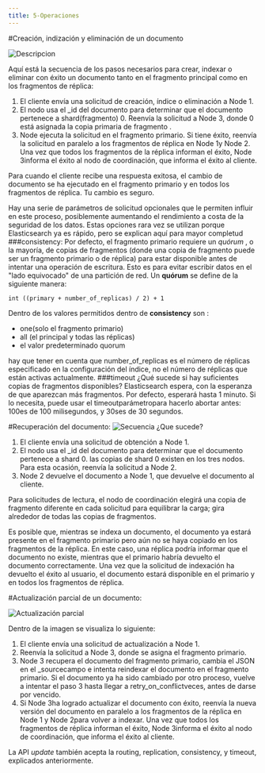 ```yaml
---
title: 5-Operaciones 
---
```


#Creación, indización y eliminación de un documento

![Descripcion](https://www.elastic.co/guide/en/elasticsearch/guide/master/images/elas_0402.png)

Aquí está la secuencia de los pasos necesarios para crear, indexar o eliminar con éxito un documento tanto en el fragmento principal como en los fragmentos de réplica:

1. El cliente envía una solicitud de creación, índice o eliminación a Node 1.
2. El nodo usa el  _id del documento para determinar que el documento pertenece a shard(fragmento) 0. Reenvía la solicitud a Node 3, donde 0 está asignada la copia primaria de fragmento .
3. Node ejecuta la solicitud en el fragmento primario. Si tiene éxito, reenvía la solicitud en paralelo a los fragmentos de réplica en Node 1y Node 2. Una vez que todos los fragmentos de la réplica informan el éxito, Node 3informa el éxito al nodo de coordinación, que informa el éxito al cliente.

Para cuando el cliente recibe una respuesta exitosa, el cambio de documento se ha ejecutado en el fragmento primario y en todos los fragmentos de réplica. Tu cambio es seguro.

Hay una serie de parámetros de solicitud opcionales que le permiten influir en este proceso, posiblemente aumentando el rendimiento a costa de la seguridad de los datos. Estas opciones rara vez se utilizan porque Elasticsearch ya es rápido, pero se explican aquí para mayor completud
###consistency:
Por defecto, el fragmento primario requiere un *quórum* , o la mayoría, de copias de fragmentos (donde una copia de fragmento puede ser un fragmento primario o de réplica) para estar disponible antes de intentar una operación de escritura. Esto es para evitar escribir datos en el "lado equivocado" de una partición de red. Un **quórum** se define de la siguiente manera:
```
int ((primary + number_of_replicas) / 2) + 1
```
Dentro de los valores permitidos dentro de **consistency** son :
* one(solo el fragmento primario)
* all (el principal y todas las réplicas)
* el valor predeterminado quorum

hay que tener en cuenta que number_of_replicas es el número de réplicas especificado en la configuración del índice, no el número de réplicas que están activas actualmente.
###timeout
¿Qué sucede si hay suficientes copias de fragmentos disponibles? Elasticsearch espera, con la esperanza de que aparezcan más fragmentos. Por defecto, esperará hasta 1 minuto. Si lo necesita, puede usar el timeoutparámetropara hacerlo abortar antes: 100es de 100 milisegundos, y 30ses de 30 segundos.

#Recuperación del documento:
![Secuencia](https://www.elastic.co/guide/en/elasticsearch/guide/master/images/elas_0403.png)
¿Que sucede?
1. El cliente envía una solicitud de obtención a Node 1.
2. El nodo usa el _id del documento para determinar que el documento pertenece a shard 0. las copias de shard 0 existen en los tres nodos. Para esta ocasión, reenvía la solicitud a Node 2.
3. Node 2 devuelve el documento a Node 1, que devuelve el documento al cliente.

Para solicitudes de lectura, el nodo de coordinación elegirá una copia de fragmento diferente en cada solicitud para equilibrar la carga; gira alrededor de todas las copias de fragmentos.

Es posible que, mientras se indexa un documento, el documento ya estará presente en el fragmento primario pero aún no se haya copiado en los fragmentos de la réplica. En este caso, una réplica podría informar que el documento no existe, mientras que el primario habría devuelto el documento correctamente. Una vez que la solicitud de indexación ha devuelto el éxito al usuario, el documento estará disponible en el primario y en todos los fragmentos de réplica.

#Actualización parcial de un documento:

![Actualización parcial](https://www.elastic.co/guide/en/elasticsearch/guide/master/images/elas_0404.png)

Dentro de la imagen se visualiza lo siguiente:
1. El cliente envía una solicitud de actualización a Node 1.
2. Reenvía la solicitud a Node 3, donde se asigna el fragmento primario.
3. Node 3 recupera el documento del fragmento primario, cambia el JSON en el _sourcecampo e intenta reindexar el documento en el fragmento primario. Si el documento ya ha sido cambiado por otro proceso, vuelve a intentar el paso 3 hasta llegar a retry_on_conflictveces, antes de darse por vencido.
4. Si Node 3ha logrado actualizar el documento con éxito, reenvía la nueva versión del documento en paralelo a los fragmentos de la réplica en Node 1 y Node 2para volver a indexar. Una vez que todos los fragmentos de réplica informan el éxito, Node 3informa el éxito al nodo de coordinación, que informa el éxito al cliente.

La API *update* también acepta la routing, replication, consistency, y timeout, explicados anteriormente.
